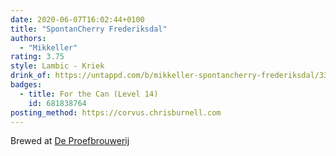 ```yaml
---
date: 2020-06-07T16:02:44+0100
title: "SpontanCherry Frederiksdal"
authors:
  - "Mikkeller"
rating: 3.75
style: Lambic - Kriek
drink_of: https://untappd.com/b/mikkeller-spontancherry-frederiksdal/331435
badges:
  - title: For the Can (Level 14)
    id: 681838764
posting_method: https://corvus.chrisburnell.com
---
```


Brewed at [De Proefbrouwerij](https://untappd.com/DeProefbrouwerij)
